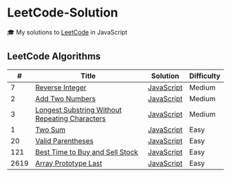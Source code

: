 # LeetCode-Solution

🎓 My solutions to [LeetCode](https://leetcode.com/problemset/all/) in JavaScript

## LeetCode Algorithms

| #    | Title                                                                                                                           | Solution                                                            | Difficulty |
| ---- | ------------------------------------------------------------------------------------------------------------------------------- | ------------------------------------------------------------------- | ---------- |
| 7    | [Reverse Integer](https://leetcode.com/problems/reverse-integer/)                                                               | [JavaScript](./7-reverse-integer.js)                                | Medium     |
| 2    | [Add Two Numbers](https://leetcode.com/problems/add-two-numbers/)                                                               | [JavaScript](./2-add-two-numbers.js)                                | Medium     |
| 3    | [Longest Substring Without Repeating Characters](https://leetcode.com/problems/longest-substring-without-repeating-characters/) | [JavaScript](./3-longest-substring-without-repeating-characters.js) | Medium     |
| 1    | [Two Sum](https://leetcode.com/problems/two-sum/)                                                                               | [JavaScript](./1-two-sum.js)                                        | Easy       |
| 20   | [Valid Parentheses](https://leetcode.com/problems/valid-parentheses/)                                                           | [JavaScript](./20-valid-parentheses.js)                             | Easy       |
| 121  | [Best Time to Buy and Sell Stock](https://leetcode.com/problems/best-time-to-buy-and-sell-stock/)                               | [JavaScript](./121-best-time-to-buy-and-sell-stock.js)              | Easy       |
| 2619 | [Array Prototype Last](https://leetcode.com/problems/array-prototype-last/)                                                     | [JavaScript](./2619-array-prototype-last.js)                        | Easy       |
